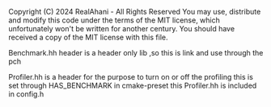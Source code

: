 Copyright (C) 2024 RealAhani - All Rights Reserved
You may use, distribute and modify this code under the
terms of the MIT license, which unfortunately won't be
written for another century.
You should have received a copy of the MIT license with
this file.
 

Benchmark.hh header is a header only lib ,so this is link and use through the pch 

Profiler.hh is a header for the purpose to turn on or off the profiling
this is set through HAS_BENCHMARK in cmake-preset
this Profiler.hh is included in config.h